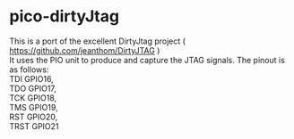 # pico-dirtyJtag
This is a port of the excellent DirtyJtag project ( https://github.com/jeanthom/DirtyJTAG )   
It uses the PIO unit to produce and capture the JTAG signals. 
The pinout is as follows:  
TDI GPIO16,  
TDO GPIO17,  
TCK GPIO18,  
TMS GPIO19,  
RST GPIO20,  
TRST GPIO21  
